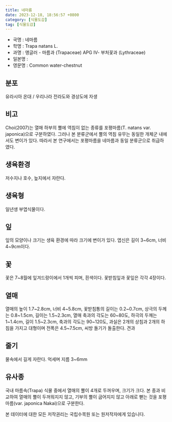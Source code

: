 ```yaml
---
title: 네마름
date: 2023-12-18, 18:56:57 +0800
category: [식물도감]
tag: [식물도감]
---
```




- 국명 : 네마름
- 학명 : Trapa natans L.
- 과명 : 앵글러 - 마름과 (Trapaceae) APG Ⅳ- 부처꽃과 (Lythraceae)
- 일본명 : 
- 영문명 : Common water-chestnut


## 분포
유라시아 온대 / 우리나라 전라도와 경상도에 자생
## 비고
Choi(2007)는 열매 하부의 뿔에 역침이 없는 종류를 포평마름(T. natans var. japonica)으로 구분하였다. 그러나 본 분류군에서 뿔의 역침 유무는 동일한 개체군 내에서도 변이가 있다. 따라서 본 연구에서는 포평마름을 네마름과 동일 분류군으로 취급하였다.
## 생육환경
저수지나 호수, 늪지에서 자란다.
## 생육형
일년생 부엽식물이다.
## 잎
잎의 모양이나 크기는 생육 환경에 따라 크기에 변이가 있다. 엽신은 길이 3~6cm, 너비 4~9cm이다.
## 꽃
꽃은 7~8월에 잎겨드랑이에서 1개씩 피며, 흰색이다. 꽃받침잎과 꽃잎은 각각 4장이다. 
## 열매
열매의 높이 1.7~2.8cm, 너비 4~5.8cm, 꽃받침통의 길이는 0.2~0.7cm, 상극의 두께는 0.8~1.5cm, 길이는 1.5~2.3cm, 열매 축과의 각도는 60~80도, 하극의 두께는 1~1.4cm, 길이 1.5~2.3cm, 축과의 각도는 90~120도, 과실은 2개의 상침과 2개의 하침을 가지고 대형이며 전폭은 4.5~7.5cm, 씨방 돌기가 돌출한다. 견과 
## 줄기
물속에서 길게 자란다. 억세며 지름 3~6mm
## 유사종
국내 마름속(Trapa) 식물 중에서 열매의 뿔이 4개로 두꺼우며, 크기가 크다. 본 종과 비교하여 열매의 뿔이 두꺼워지지 않고, 기부의 뿔이 굽어지지 않고 아래로 뻗는 것을 포평마름(var. japonica Nakai)으로 구분한다. 






본 데이터에 대한 모든 저작권리는 국립수목원 또는 원저작자에게 있습니다.
